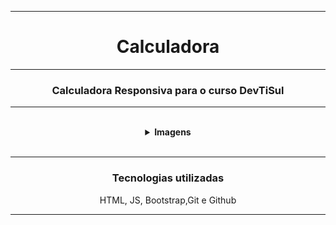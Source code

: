 <hr>
<h1 align="center">Calculadora</h1>
<hr>
<h3 align="center">Calculadora Responsiva para o curso DevTiSul</h3>
<hr>
</br>

<div align="center">
  <details>
    <summary><strong>Imagens</strong></summary>
    </br>
    <hr>
    <img src="img/large.png" alt="large">
    <hr>
    <img src="img/medium.png" alt="medium">
    <hr>
    <img src="img/small.png" alt="small">
    </details>
</div>

</br>

<hr>
<div align="center">
  <h3>Tecnologias utilizadas</h3>
  <p>HTML, JS, Bootstrap,Git e Github<p>
</div>
<hr>

